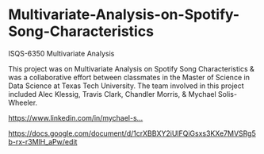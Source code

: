 # Multivariate-Analysis-on-Spotify-Song-Characteristics
ISQS-6350 Multivariate Analysis

This project was on Multivariate Analysis on Spotify Song Characteristics & was a collaborative effort between classmates in the Master of Science in Data Science at Texas Tech University. The team involved in this project included Alec Klessig, Travis Clark, Chandler Morris, & Mychael Solis-Wheeler. 

https://www.linkedin.com/in/mychael-s…

https://docs.google.com/document/d/1crXBBXY2iUlFQiGsxs3KXe7MVSRg5b-rx-r3MlH_aPw/edit
